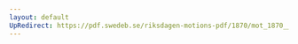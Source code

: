 ```yaml
---
layout: default
UpRedirect: https://pdf.swedeb.se/riksdagen-motions-pdf/1870/mot_1870__ak__00217/mot_1870__ak__00217_002.pdf
---
```

